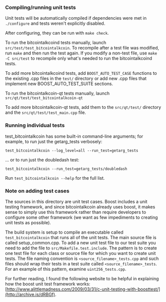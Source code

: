 ### Compiling/running unit tests

Unit tests will be automatically compiled if dependencies were met in `./configure`
and tests weren't explicitly disabled.

After configuring, they can be run with `make check`.

To run the bitcointalkcoind tests manually, launch `src/test/test_bitcointalkcoin`. To recompile
after a test file was modified, run `make` and then run the test again. If you
modify a non-test file, use `make -C src/test` to recompile only what's needed
to run the bitcointalkcoind tests.

To add more bitcointalkcoind tests, add `BOOST_AUTO_TEST_CASE` functions to the existing
.cpp files in the `test/` directory or add new .cpp files that
implement new BOOST_AUTO_TEST_SUITE sections.

To run the bitcointalkcoin-qt tests manually, launch `src/qt/test/test_bitcointalkcoin-qt`

To add more bitcointalkcoin-qt tests, add them to the `src/qt/test/` directory and
the `src/qt/test/test_main.cpp` file.

### Running individual tests

test_bitcointalkcoin has some built-in command-line arguments; for
example, to run just the getarg_tests verbosely:

    test_bitcointalkcoin --log_level=all --run_test=getarg_tests

... or to run just the doubledash test:

    test_bitcointalkcoin --run_test=getarg_tests/doubledash

Run `test_bitcointalkcoin --help` for the full list.

### Note on adding test cases

The sources in this directory are unit test cases.  Boost includes a
unit testing framework, and since bitcointalkcoin already uses boost, it makes
sense to simply use this framework rather than require developers to
configure some other framework (we want as few impediments to creating
unit tests as possible).

The build system is setup to compile an executable called `test_bitcointalkcoin`
that runs all of the unit tests.  The main source file is called
setup_common.cpp. To add a new unit test file to our test suite you need
to add the file to `src/Makefile.test.include`. The pattern is to create
one test file for each class or source file for which you want to create
unit tests.  The file naming convention is `<source_filename>_tests.cpp`
and such files should wrap their tests in a test suite
called `<source_filename>_tests`. For an example of this pattern,
examine `uint256_tests.cpp`.

For further reading, I found the following website to be helpful in
explaining how the boost unit test framework works:
[http://www.alittlemadness.com/2009/03/31/c-unit-testing-with-boosttest/](http://archive.is/dRBGf).
